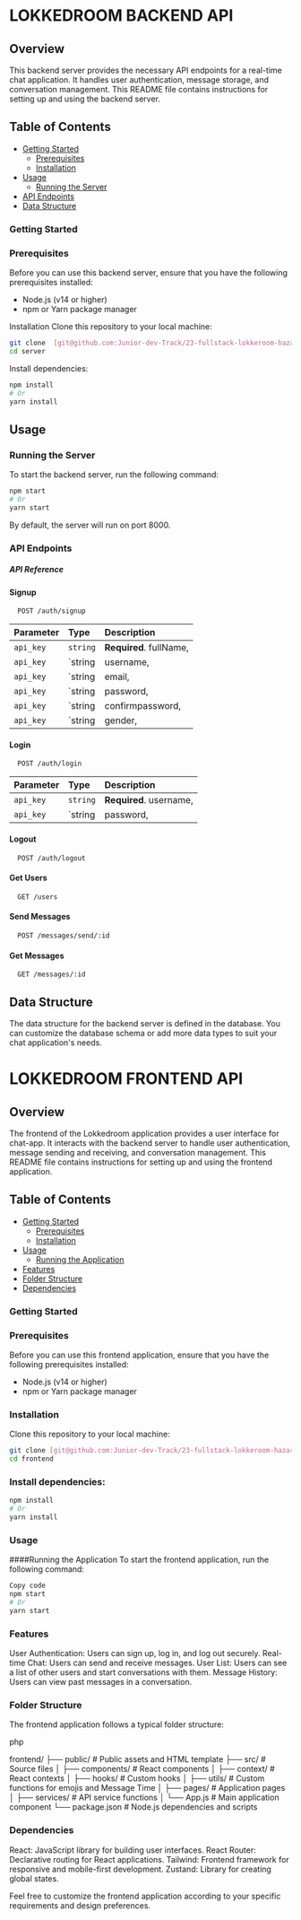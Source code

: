 # LOKKEDROOM BACKEND API

## Overview
This backend server provides the necessary API endpoints for a real-time chat application. It handles user authentication, message storage, and conversation management. This README file contains instructions for setting up and using the backend server.

## Table of Contents

- [Getting Started](#getting-started)
  - [Prerequisites](#prerequisites)
  - [Installation](#installation)
- [Usage](#usage)
  - [Running the Server](#running-the-server)
- [API Endpoints](#api-endpoints)
- [Data Structure](#data-structure)



### Getting Started

### Prerequisites
Before you can use this backend server, ensure that you have the following prerequisites installed:

- Node.js (v14 or higher)
- npm or Yarn package manager

Installation
Clone this repository to your local machine:

```bash
git clone  [git@github.com:Junior-dev-Track/23-fullstack-lokkeroom-hazarkocturk.git](https://github.com/Junior-dev-Track/23-fullstack-lokkeroom-hazarkocturk.git)
cd server
```
Install dependencies:

```bash
npm install
# Or
yarn install
```

## Usage

### Running the Server

To start the backend server, run the following command:

```bash
npm start
# Or
yarn start
```

By default, the server will run on port 8000.

### API Endpoints
##### API Reference

#### Signup

```http
  POST /auth/signup
```

| Parameter | Type     | Description                |
| :-------- | :------- | :------------------------- |
| `api_key` | `string` | **Required**. fullName,    |
| `api_key` | `string  | username,                  |
| `api_key` | `string  | email,                     |
| `api_key` | `string  | password,                  |
| `api_key` | `string  | confirmpassword,           |
| `api_key` | `string  | gender,                    |
 
            

#### Login

```http
  POST /auth/login
```

| Parameter | Type     | Description                       |
| :-------- | :------- | :-------------------------------- |
| `api_key` | `string` | **Required**. username,           |
| `api_key` | `string  | password,                         |

#### Logout

```http
  POST /auth/logout
```

#### Get Users

```http
  GET /users
```

#### Send Messages

```http
  POST /messages/send/:id
```

#### Get Messages

```http
  GET /messages/:id
```


## Data Structure

The data structure for the backend server is defined in the database. You can customize the database schema or add more data types to suit your chat application's needs.

# LOKKEDROOM FRONTEND API


## Overview
The frontend of the Lokkedroom application provides a user interface for chat-app. It interacts with the backend server to handle user authentication, message sending and receiving, and conversation management. This README file contains instructions for setting up and using the frontend application.

## Table of Contents

- [Getting Started](#getting-started)
  - [Prerequisites](#prerequisites)
  - [Installation](#installation)
- [Usage](#usage)
  - [Running the Application](#running-the-application)
- [Features](#features)
- [Folder Structure](#folder-structure)
- [Dependencies](#dependencies)

### Getting Started

### Prerequisites
Before you can use this frontend application, ensure that you have the following prerequisites installed:

- Node.js (v14 or higher)
- npm or Yarn package manager

### Installation
Clone this repository to your local machine:

```bash
git clone [git@github.com:Junior-dev-Track/23-fullstack-lokkeroom-hazarkocturk.git](https://github.com/Junior-dev-Track/23-fullstack-lokkeroom-hazarkocturk.git)
cd frontend
```

### Install dependencies:

```bash
npm install
# Or
yarn install
```
### Usage
####Running the Application
To start the frontend application, run the following command:

```bash
Copy code
npm start
# Or
yarn start
```

### Features
User Authentication: Users can sign up, log in, and log out securely.
Real-time Chat: Users can send and receive messages.
User List: Users can see a list of other users and start conversations with them.
Message History: Users can view past messages in a conversation.

### Folder Structure
The frontend application follows a typical folder structure:

php

frontend/
  ├── public/            # Public assets and HTML template
  ├── src/               # Source files
  │   ├── components/    # React components
  │   ├── context/       # React contexts
  │   ├── hooks/         # Custom hooks
  │   ├── utils/         # Custom functions for emojis and Message Time
  │   ├── pages/         # Application pages
  │   ├── services/      # API service functions
  │   └── App.js         # Main application component
  └──  package.json      # Node.js dependencies and scripts
  
### Dependencies

React: JavaScript library for building user interfaces.
React Router: Declarative routing for React applications.
Tailwind: Frontend framework for responsive and mobile-first development.
Zustand: Library for creating global states.

Feel free to customize the frontend application according to your specific requirements and design preferences.
